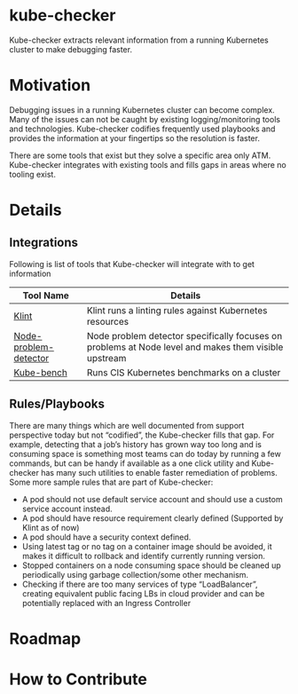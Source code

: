# kube-checker

Kube-checker extracts relevant information from a running Kubernetes cluster to make debugging faster.

# Motivation

Debugging issues in a running Kubernetes cluster can become complex. Many of the issues can not be caught by existing logging/monitoring tools and technologies. Kube-checker codifies frequently used playbooks and provides the information at your fingertips so the resolution is faster.

There are some tools that exist but they solve a specific area only ATM. Kube-checker integrates with existing tools and fills gaps in areas where no tooling exist.

# Details

## Integrations

Following is list of tools that Kube-checker will integrate with to get information

| Tool Name | Details |
|--------|--------------------------------|
| [Klint](https://github.com/uswitch/klint)|Klint runs a linting rules against Kubernetes resources|
|[Node-problem-detector](https://github.com/kubernetes/node-problem-detector)|Node problem detector specifically focuses on problems at Node level and makes them visible upstream|
|[Kube-bench](https://github.com/aquasecurity/kube-bench)|Runs CIS Kubernetes benchmarks on a cluster|

## Rules/Playbooks

There are many things which are well documented from support perspective today but not “codified”, the Kube-checker fills that gap. For example, detecting that a job’s history has grown way too long and is consuming space is something most teams can do today by running a few commands, but can be handy if available as a one click utility and Kube-checker has many such utilities to enable faster remediation of problems. Some more sample rules that are part of Kube-checker:

- A pod should not use default service account and should use a custom service account instead.
- A pod should have resource requirement clearly defined (Supported by Klint as of now)
- A pod should have a security context defined.
- Using latest tag or no tag on a container image should be avoided, it makes it difficult to rollback and identify currently running version.
- Stopped containers on a node consuming space should be cleaned up periodically using garbage collection/some other mechanism.
- Checking if there are too many services of type “LoadBalancer”, creating equivalent public facing LBs in cloud provider and can be potentially replaced with an Ingress Controller


# Roadmap

# How to Contribute
